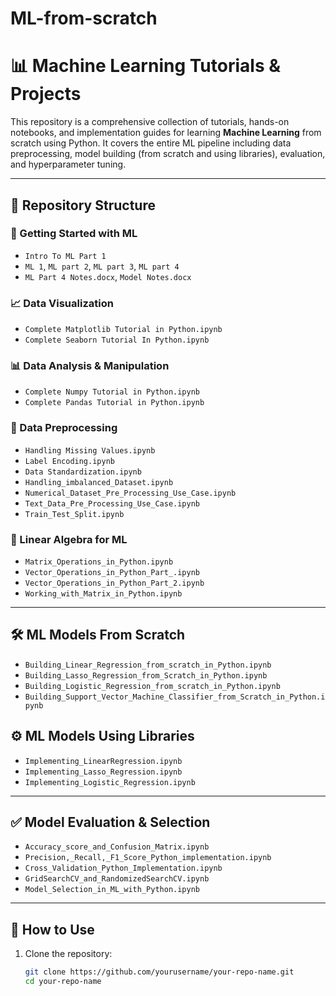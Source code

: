 # ML-from-scratch

# 📊 Machine Learning Tutorials & Projects

This repository is a comprehensive collection of tutorials, hands-on notebooks, and implementation guides for learning **Machine Learning** from scratch using Python. It covers the entire ML pipeline including data preprocessing, model building (from scratch and using libraries), evaluation, and hyperparameter tuning.

---

## 📁 Repository Structure

### 🔰 Getting Started with ML
- `Intro To ML Part 1`
- `ML 1`, `ML part 2`, `ML part 3`, `ML part 4`
- `ML Part 4 Notes.docx`, `Model Notes.docx`

### 📈 Data Visualization
- `Complete Matplotlib Tutorial in Python.ipynb`
- `Complete Seaborn Tutorial In Python.ipynb`

### 📊 Data Analysis & Manipulation
- `Complete Numpy Tutorial in Python.ipynb`
- `Complete Pandas Tutorial in Python.ipynb`

### 🧹 Data Preprocessing
- `Handling Missing Values.ipynb`
- `Label Encoding.ipynb`
- `Data Standardization.ipynb`
- `Handling_imbalanced_Dataset.ipynb`
- `Numerical_Dataset_Pre_Processing_Use_Case.ipynb`
- `Text_Data_Pre_Processing_Use_Case.ipynb`
- `Train_Test_Split.ipynb`

### 🧮 Linear Algebra for ML
- `Matrix_Operations_in_Python.ipynb`
- `Vector_Operations_in_Python_Part_.ipynb`
- `Vector_Operations_in_Python_Part_2.ipynb`
- `Working_with_Matrix_in_Python.ipynb`

---

## 🛠️ ML Models From Scratch
- `Building_Linear_Regression_from_scratch_in_Python.ipynb`
- `Building_Lasso_Regression_from_Scratch_in_Python.ipynb`
- `Building_Logistic_Regression_from_scratch_in_Python.ipynb`
- `Building_Support_Vector_Machine_Classifier_from_Scratch_in_Python.ipynb`

## ⚙️ ML Models Using Libraries
- `Implementing_LinearRegression.ipynb`
- `Implementing_Lasso_Regression.ipynb`
- `Implementing_Logistic_Regression.ipynb`

---

## ✅ Model Evaluation & Selection
- `Accuracy_score_and_Confusion_Matrix.ipynb`
- `Precision,_Recall,_F1_Score_Python_implementation.ipynb`
- `Cross_Validation_Python_Implementation.ipynb`
- `GridSearchCV_and_RandomizedSearchCV.ipynb`
- `Model_Selection_in_ML_with_Python.ipynb`

---

## 📌 How to Use

1. Clone the repository:
   ```bash
   git clone https://github.com/yourusername/your-repo-name.git
   cd your-repo-name
